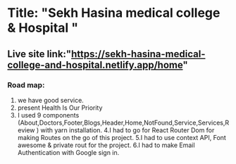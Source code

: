 # Title: "Sekh Hasina medical college & Hospital "

## Live site link:"https://sekh-hasina-medical-college-and-hospital.netlify.app/home"

### Road map:

1. we have good service.
2. present Health Is Our Priority
3. I used 9 components (About,Doctors,Footer,Blogs,Header,Home,NotFound,Service,Services,Review ) with yarn installation.
4.I had to go for React Router Dom for making Routes on the go of this project.
5.I had to use context API, Font awesome & private rout for the project.
6.I had to make Email Authentication with Google sign in.
